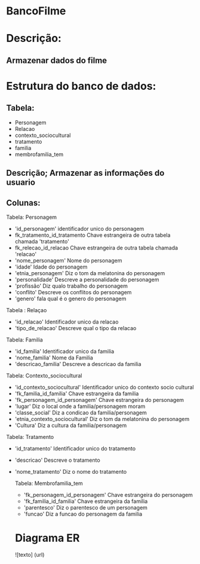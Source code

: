 # BancoFilme

# Descrição:
## Armazenar dados do filme

# Estrutura do banco de dados: 
##  Tabela:
- Personagem
- Relacao 
- contexto_sociocultural
- tratamento 
- familia
- membrofamilia_tem

## Descrição; Armazenar as informações do usuario
## Colunas:
Tabela: Personagem 
- 'id_personagem' identificador unico do personagem
- fk_tratamento_id_tratamento Chave estrangeira de outra tabela chamada 'tratamento'
- fk_relecao_id_relacao Chave estrangeira de outra tabela chamada 'relacao'
- 'nome_personagem' Nome do personagem
- 'idade' Idade do personagem
- 'etnia_personagem' Diz o tom da melatonina do personagem
- 'personalidade' Descreve a personalidade do personagem
- 'profissão' Diz qualo trabalho do personagem
- 'conflito' Descreve os conflitos do personagem 
- 'genero' fala qual é o genero do personagem

Tabela : Relaçao
  
- 'id_relacao' Identificador unico da relacao
- 'tipo_de_relacao' Descreve qual o tipo da relacao

Tabela: Familia

- 'id_familia' Identificador unico da familia
- 'nome_familia' Nome da Familia
- 'descricao_familia' Descreve a descricao da familia

Tabela: Contexto_sociocultural
 
- 'id_contexto_sociocultural' Identificador unico do contexto socio cultural 
- 'fk_familia_id_familia' Chave estrangeira da familia
- 'fk_personagem_id_personagem' Chave estrangeira do personagem 
- 'lugar' Diz o local onde a familia/personagem moram
- 'classe_social' Diz a condicao da familia/personagem
- 'etnia_contexto_sociocultural'  Diz o tom da melatonina do personagem
- 'Cultura' Diz a cultura da familia/personagem

Tabela: Tratamento

- 'id_tratamento'  Identificador unico do tratamento
- 'descricao' Descreve o tratamento 
- 'nome_tratamento' Diz o nome do tratamento

  Tabela: Membrofamilia_tem

  - 'fk_personagem_id_personagem' Chave estrangeira do personagem 
  - 'fk_familia_id_familia' Chave estrangeira da familia
  - 'parentesco' Diz o parentesco de um personagem
  - 'funcao' Diz a funcao do personagem da familia
 
  # Diagrama ER

  ![texto] (url)
